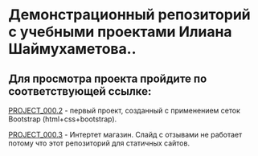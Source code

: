 
# Дeмонстрационный репозиторий с учебными проектами Илиана Шаймухаметова.. 

## Для просмотра проекта пройдите по соответствующей ссылке: 

[PROJECT_000.2](https://iliankant.github.io/lesson_14/ "project_000.2") - первый проект, созданный с применением сеток Bootstrap (html+css+bootstrap).

[PROJECT_000.3](iliankant.github.io/index.html) - Интертет магазин. Слайд с отзывами не работает потому что этот репозиторий для статичных сайтов. 

